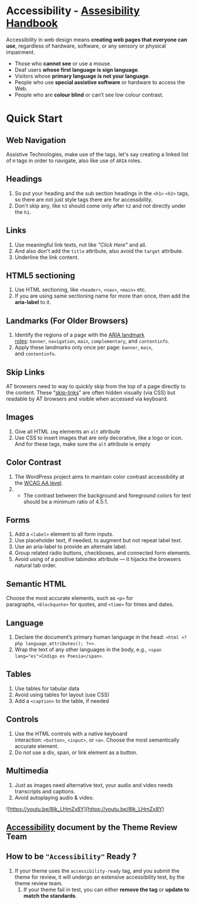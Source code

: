 # Accessibility - [Assesibility Handbook](https://make.wordpress.org/accessibility/handbook/best-practices/quick-start-guide/)
Accessibility in web design means **creating web pages that everyone can use**, regardless of hardware, software, or any sensory or physical impairment.
- Those who **cannot see** or use a mouse. 
- Deaf users **whose first language is sign language**.
- Visitors whose **primary language is not your language**. 
- People who use **special assistive software** or hardware to access the Web. 
- People who are **colour blind** or can’t see low colour contrast.

# Quick Start
## Web Navigation
Assistive Technologies, make use of the tags, let's say creating a linked list of `H` tags in order to navigate, also like use of `ARIA` roles.

## Headings
1. So put your heading and the sub section headings in the `<h1>` `<h2>` tags, so there are not just style tags there are for accessibility.
2. Don't skip any, like `h3` should come only after `h2` and not directly under the `h1`.

## Links
1. Use meaningful link texts, not like *"Click Here"* and all.
2. And also don't add the `title` attribute, also avoid the `target` attribute.
3. Underline the link content.

## HTML5 sectioning
1. Use HTML sectioning, like `<header>`, `<nav>`, `<main>` etc.
2. If you are using same sectioning name for more than once, then add the **aria-label** to it.

## Landmarks (For Older Browsers)
1. Identify the regions of a page with the [ARIA landmark roles](https://www.w3.org/WAI/GL/wiki/Using_ARIA_landmarks_to_identify_regions_of_a_page): `banner`, `navigation`, `main`, `complementary`, and `contentinfo`.
2. Apply these landmarks only once per page: `banner`, `main`, and `contentinfo`.

## Skip Links
AT browsers need to way to quickly skip from the top of a page directly to the content. These “[skip-links](https://make.wordpress.org/accessibility/handbook/best-practices/markup/skip-links/)” are often hidden visually (via CSS) but readable by AT browsers and visible when accessed via keyboard.

## Images
1. Give all HTML `img` elements an `alt` attribute
2. Use CSS to insert images that are only decorative, like a logo or icon. And for these tags, make sure the `alt` attribute is empty

## Color Contrast
1. The WordPress project aims to maintain color contrast accessibility at the [WCAG AA level](http://www.w3.org/TR/UNDERSTANDING-WCAG20/visual-audio-contrast-contrast.html).
2. - The contrast between the background and foreground colors for text should be a minimum ratio of 4.5:1.

## Forms
1. Add a `<label>` element to all form inputs.
2. Use placeholder text, if needed, to augment but not repeat label text.
3. Use an aria-label to provide an alternate label.
4. Group related radio buttons, checkboxes, and connected form elements.
5. Avoid using of a positive tabindex attribute — it hijacks the browsers natural tab order.

## Semantic HTML
Choose the most accurate elements, such as `<p>` for paragraphs, `<blockquote>` for quotes, and `<time>` for times and dates.

## Language
1. Declare the document’s primary human language in the head: `<html <?php language_attributes(); ?>>`.
2. Wrap the text of any other languages in the body, e.g., `<span lang="es">Código es Poesía</span>`.

## Tables
1. Use tables for tabular data
2. Avoid using tables for layout (use CSS)
3. Add a `<caption>` to the table, if needed

## Controls
1. Use the HTML controls with a native keyboard interaction: `<button>`, `<input>`, or `<a>`. Choose the most semantically accurate element.
2. Do _not_ use a div, span, or link element as a button.

## Multimedia
1. Just as images need alternative text, your audio and video needs transcripts and captions.
2. Avoid autoplaying audio & video.


![https://youtu.be/8Ik_LHmZx8Y](https://youtu.be/8Ik_LHmZx8Y)


## [Accessibility](https://make.wordpress.org/themes/handbook/review/accessibility/) document by the Theme Review Team

## How to be `"Accessibility"` Ready ?
1. If your theme uses the `accessibility-ready` tag, and you submit the theme for review, it will undergo an extensive accessibility test, by the theme review team.
	1. If your theme fail in test, you can either **remove the tag** or **update to match the standards**.
